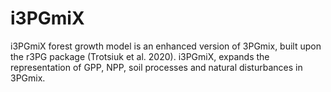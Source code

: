 # i3PGmiX
i3PGmiX forest growth model is an enhanced version of 3PGmix, built upon the
r3PG package (Trotsiuk et al. 2020). i3PGmiX, expands the representation of
GPP, NPP, soil processes and natural disturbances in 3PGmix.
